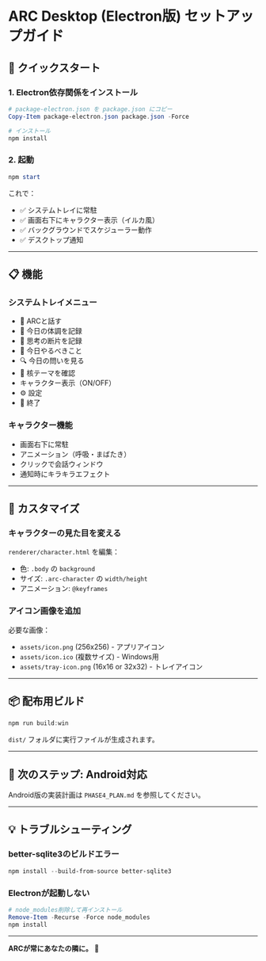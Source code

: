 # ARC Desktop (Electron版) セットアップガイド

## 🚀 クイックスタート

### 1. Electron依存関係をインストール

```powershell
# package-electron.json を package.json にコピー
Copy-Item package-electron.json package.json -Force

# インストール
npm install
```

### 2. 起動

```powershell
npm start
```

これで：
- ✅ システムトレイに常駐
- ✅ 画面右下にキャラクター表示（イルカ風）
- ✅ バックグラウンドでスケジューラー動作
- ✅ デスクトップ通知

---

## 📋 機能

### システムトレイメニュー
- 🤖 ARCと話す
- 📝 今日の体調を記録
- 💭 思考の断片を記録
- 🎯 今日やるべきこと
- 🔍 今日の問いを見る
- 🌟 核テーマを確認
- キャラクター表示（ON/OFF）
- ⚙️ 設定
- 👋 終了

### キャラクター機能
- 画面右下に常駐
- アニメーション（呼吸・まばたき）
- クリックで会話ウィンドウ
- 通知時にキラキラエフェクト

---

## 🎨 カスタマイズ

### キャラクターの見た目を変える

`renderer/character.html` を編集：
- 色: `.body` の `background`
- サイズ: `.arc-character` の `width/height`
- アニメーション: `@keyframes`

### アイコン画像を追加

必要な画像：
- `assets/icon.png` (256x256) - アプリアイコン
- `assets/icon.ico` (複数サイズ) - Windows用
- `assets/tray-icon.png` (16x16 or 32x32) - トレイアイコン

---

## 📦 配布用ビルド

```powershell
npm run build:win
```

`dist/` フォルダに実行ファイルが生成されます。

---

## 🔄 次のステップ: Android対応

Android版の実装計画は `PHASE4_PLAN.md` を参照してください。

---

## 💡 トラブルシューティング

### better-sqlite3のビルドエラー

```powershell
npm install --build-from-source better-sqlite3
```

### Electronが起動しない

```powershell
# node_modules削除して再インストール
Remove-Item -Recurse -Force node_modules
npm install
```

---

**ARCが常にあなたの隣に。** 🌟
